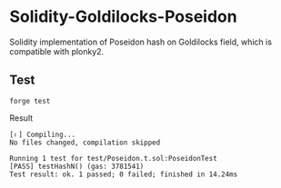 # Solidity-Goldilocks-Poseidon

Solidity implementation of Poseidon hash on Goldilocks field, which is compatible with plonky2.

## Test

```
forge test
```

Result

```
[⠆] Compiling...
No files changed, compilation skipped

Running 1 test for test/Poseidon.t.sol:PoseidonTest
[PASS] testHashN() (gas: 3781541)
Test result: ok. 1 passed; 0 failed; finished in 14.24ms
```
